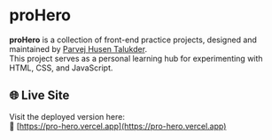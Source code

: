 # proHero

**proHero** is a collection of front-end practice projects, designed and maintained by [Parvej Husen Talukder](https://github.com/parvejtalukder).  
This project serves as a personal learning hub for experimenting with HTML, CSS, and JavaScript.

## 🌐 Live Site

Visit the deployed version here:  
🔗 [https://pro-hero.vercel.app](https://pro-hero.vercel.app)





